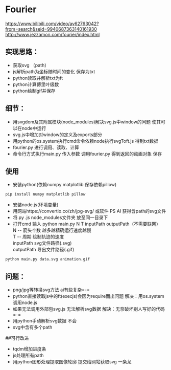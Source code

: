 # Fourier  

https://www.bilibili.com/video/av62763042?from=search&seid=9940687363140161930  
http://www.jezzamon.com/fourier/index.html   
 
## 实现思路：  
* 获取svg （path）     
* js解析path为坐标随时间的变化 保存为txt      
* python读取并解析txt为ft     
* python计算傅里叶级数    
* python绘制gif并保存       
 

## 细节：  
* 用svgdom及其附属模块(node_modules)解决svg.js中window的问题 使其可以在node中运行        
* svg.js中增加对window的定义及exports部分         
* 用python的os.system执行cmd命令依赖node执行svgToft.js 得到txt数据 
* fourier.py 进行调用、读取、计算     
* 命令行方式执行main.py 传入参数 调用fourier.py 得到返回的动画对象 保存       

## 使用  
* 安装python(依赖numpy matplotlib 保存依赖pillow)  
```python  
pip install numpy matplotlib pillow   
```     
* 安装node.js(环境变量)  
* 用网站https://convertio.co/zh/jpg-svg/ 或软件 PS AI 获得含path的svg文件 
* 将.py .js node_modules文件夹 放至同一目录下        
* 打开cmd 输入 python main.py N T inputPath outputPath（不需要联网）      
N -- 箭头个数 越多越精确运行速度越慢     
T -- 周期 绘制轨迹的速度     
inputPath svg文件路径(.svg)   
outputPath 导出文件路径(.gif)        
```python  
python main.py data.svg animation.gif  
```       

## 问题：  
* png/jpg等转换svg方法  ai有些复杂=-=   
* python直接读取js中的ft(execjs)会因为require而出问题 解决：用os.system调用node.js      
* 如果无法调用外部包svg.js 无法解析svg数据 解决：无奈破坏别人写好的代码=-=       
* 用python手动解析svg数据  不会  
* svg中含有多个path     

##可行改进
* tqdm增加进度条
* js处理所有path
* 用python图形处理提取图像轮廓 提交给网站获取svg 一条龙